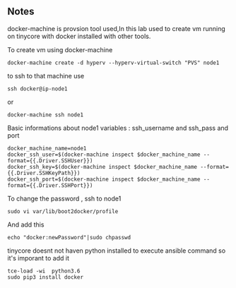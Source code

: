 ## Notes 
docker-machine is provsion tool used,In this lab used to create vm running on tinycore with docker installed with other tools.

To create vm using docker-machine 
```
docker-machine create -d hyperv --hyperv-virtual-switch "PVS" node1
```
to ssh to that machine use
```
ssh docker@ip-node1 
```
or 
```
docker-machine ssh node1 
```
Basic informations about node1 variables : ssh_username and ssh_pass and port 
```
docker_machine_name=node1
docker_ssh_user=$(docker-machine inspect $docker_machine_name --format={{.Driver.SSHUser}})
docker_ssh_key=$(docker-machine inspect $docker_machine_name --format={{.Driver.SSHKeyPath}})
docker_ssh_port=$(docker-machine inspect $docker_machine_name --format={{.Driver.SSHPort}})
```
To change the password , ssh to node1 
```
sudo vi var/lib/boot2docker/profile 
```
And add this  
```
echo "docker:newPassword"|sudo chpasswd
```

tinycore doesnt not haven python installed to execute ansible command so it's imporant to add it 
```
tce-load -wi  python3.6
sudo pip3 install docker

```